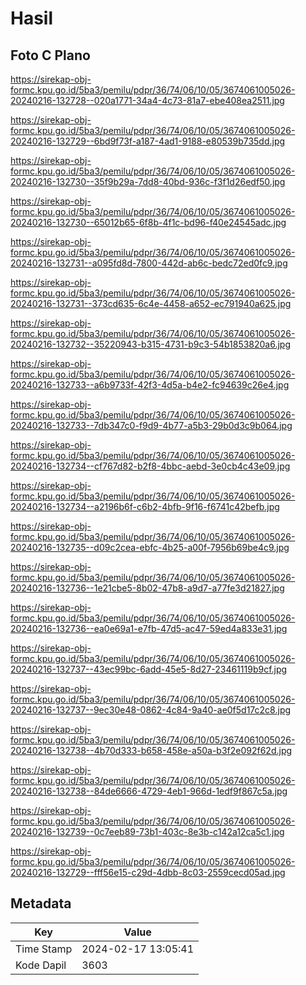 # Hasil

## Foto C Plano

https://sirekap-obj-formc.kpu.go.id/5ba3/pemilu/pdpr/36/74/06/10/05/3674061005026-20240216-132728--020a1771-34a4-4c73-81a7-ebe408ea2511.jpg

https://sirekap-obj-formc.kpu.go.id/5ba3/pemilu/pdpr/36/74/06/10/05/3674061005026-20240216-132729--6bd9f73f-a187-4ad1-9188-e80539b735dd.jpg

https://sirekap-obj-formc.kpu.go.id/5ba3/pemilu/pdpr/36/74/06/10/05/3674061005026-20240216-132730--35f9b29a-7dd8-40bd-936c-f3f1d26edf50.jpg

https://sirekap-obj-formc.kpu.go.id/5ba3/pemilu/pdpr/36/74/06/10/05/3674061005026-20240216-132730--65012b65-6f8b-4f1c-bd96-f40e24545adc.jpg

https://sirekap-obj-formc.kpu.go.id/5ba3/pemilu/pdpr/36/74/06/10/05/3674061005026-20240216-132731--a095fd8d-7800-442d-ab6c-bedc72ed0fc9.jpg

https://sirekap-obj-formc.kpu.go.id/5ba3/pemilu/pdpr/36/74/06/10/05/3674061005026-20240216-132731--373cd635-6c4e-4458-a652-ec791940a625.jpg

https://sirekap-obj-formc.kpu.go.id/5ba3/pemilu/pdpr/36/74/06/10/05/3674061005026-20240216-132732--35220943-b315-4731-b9c3-54b1853820a6.jpg

https://sirekap-obj-formc.kpu.go.id/5ba3/pemilu/pdpr/36/74/06/10/05/3674061005026-20240216-132733--a6b9733f-42f3-4d5a-b4e2-fc94639c26e4.jpg

https://sirekap-obj-formc.kpu.go.id/5ba3/pemilu/pdpr/36/74/06/10/05/3674061005026-20240216-132733--7db347c0-f9d9-4b77-a5b3-29b0d3c9b064.jpg

https://sirekap-obj-formc.kpu.go.id/5ba3/pemilu/pdpr/36/74/06/10/05/3674061005026-20240216-132734--cf767d82-b2f8-4bbc-aebd-3e0cb4c43e09.jpg

https://sirekap-obj-formc.kpu.go.id/5ba3/pemilu/pdpr/36/74/06/10/05/3674061005026-20240216-132734--a2196b6f-c6b2-4bfb-9f16-f6741c42befb.jpg

https://sirekap-obj-formc.kpu.go.id/5ba3/pemilu/pdpr/36/74/06/10/05/3674061005026-20240216-132735--d09c2cea-ebfc-4b25-a00f-7956b69be4c9.jpg

https://sirekap-obj-formc.kpu.go.id/5ba3/pemilu/pdpr/36/74/06/10/05/3674061005026-20240216-132736--1e21cbe5-8b02-47b8-a9d7-a77fe3d21827.jpg

https://sirekap-obj-formc.kpu.go.id/5ba3/pemilu/pdpr/36/74/06/10/05/3674061005026-20240216-132736--ea0e69a1-e7fb-47d5-ac47-59ed4a833e31.jpg

https://sirekap-obj-formc.kpu.go.id/5ba3/pemilu/pdpr/36/74/06/10/05/3674061005026-20240216-132737--43ec99bc-6add-45e5-8d27-23461119b9cf.jpg

https://sirekap-obj-formc.kpu.go.id/5ba3/pemilu/pdpr/36/74/06/10/05/3674061005026-20240216-132737--9ec30e48-0862-4c84-9a40-ae0f5d17c2c8.jpg

https://sirekap-obj-formc.kpu.go.id/5ba3/pemilu/pdpr/36/74/06/10/05/3674061005026-20240216-132738--4b70d333-b658-458e-a50a-b3f2e092f62d.jpg

https://sirekap-obj-formc.kpu.go.id/5ba3/pemilu/pdpr/36/74/06/10/05/3674061005026-20240216-132738--84de6666-4729-4eb1-966d-1edf9f867c5a.jpg

https://sirekap-obj-formc.kpu.go.id/5ba3/pemilu/pdpr/36/74/06/10/05/3674061005026-20240216-132739--0c7eeb89-73b1-403c-8e3b-c142a12ca5c1.jpg

https://sirekap-obj-formc.kpu.go.id/5ba3/pemilu/pdpr/36/74/06/10/05/3674061005026-20240216-132729--fff56e15-c29d-4dbb-8c03-2559cecd05ad.jpg


## Metadata

| Key        | Value               |
| ---------- | ------------------- |
| Time Stamp | 2024-02-17 13:05:41 |
| Kode Dapil | 3603                |



